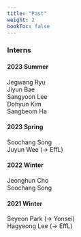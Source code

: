 ```yaml
---
title: "Past"
weight: 2
bookToc: false
---
```


### **Interns**

#### **2023 Summer**
Jegwang Ryu  
Jiyun Bae  
Sangyoon Lee  
Dohyun Kim  
Sangbeom Ha  

#### **2023 Spring**  
Soochang Song  
Juyun Wee (→ EffL)

#### **2022 Winter**  
Jeonghun Cho  
Soochang Song 

#### **2021 Winter**
Seyeon Park (→ Yonsei)  
Hagyeong Lee (→ EffL)  
